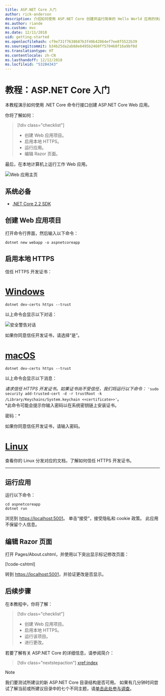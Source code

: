 ```yaml
---
title: ASP.NET Core 入门
author: rick-anderson
description: 介绍如何使用 ASP.NET Core 创建并运行简单的 Hello World 应用的快速教程。
ms.author: riande
ms.custom: mvc
ms.date: 12/11/2018
uid: getting-started
ms.openlocfilehash: cf9e731f7638687b3f40b42864ef7ee8f5522b39
ms.sourcegitcommit: b34b25da2ab68e6495b2460ff570468f16a9bf0d
ms.translationtype: HT
ms.contentlocale: zh-CN
ms.lasthandoff: 12/12/2018
ms.locfileid: "53284343"
---
```

# <a name="tutorial-get-started-with-aspnet-core"></a>教程：ASP.NET Core 入门

本教程演示如何使用 .NET Core 命令行接口创建 ASP.NET Core Web 应用。

你将了解如何：

> [!div class="checklist"]
> * 创建 Web 应用项目。
> * 启用本地 HTTPS。
> * 运行应用。
> * 编辑 Razor 页面。

最后，在本地计算机上运行工作 Web 应用。

![Web 应用主页](_static/home-page.png)

## <a name="prerequisites"></a>系统必备

* [.NET Core 2.2 SDK](https://www.microsoft.com/net/download/all)

## <a name="create-a-web-app-project"></a>创建 Web 应用项目

打开命令行界面，然后输入以下命令：

```console
dotnet new webapp -o aspnetcoreapp
```

## <a name="enable-local-https"></a>启用本地 HTTPS

信任 HTTPS 开发证书：

# <a name="windowstabwindows"></a>[Windows](#tab/windows)

```console
dotnet dev-certs https --trust
```

以上命令会显示以下对话：

![安全警告对话](_static/cert.png)

如果你同意信任开发证书，请选择“是”。

# <a name="macostabmacos"></a>[macOS](#tab/macos)

```console
dotnet dev-certs https --trust
```

以上命令会显示以下消息：

*请求信任 HTTPS 开发证书。如果证书尚不受信任，我们将运行以下命令：* `'sudo security add-trusted-cert -d -r trustRoot -k /Library/Keychains/System.keychain <<certificate>>'`。  
*此命令可能会提示你输入密码以在系统密钥链上安装证书。

密码：*

如果你同意信任开发证书，请输入密码。

# <a name="linuxtablinux"></a>[Linux](#tab/linux)

查看你的 Linux 分发对应的文档，了解如何信任 HTTPS 开发证书。

---

## <a name="run-the-app"></a>运行应用

运行以下命令：

```console
cd aspnetcoreapp
dotnet run
```

浏览到 [https://localhost:5001](https://localhost:5001)。 单击“接受”，接受隐私和 cookie 政策。 此应用不保留个人信息。

## <a name="edit-a-razor-page"></a>编辑 Razor 页面

打开 Pages/About.cshtml，并使用以下突出显示标记修改页面：

[!code-cshtml[](sample/index.cshtml?highlight=9)]

转到 [https://localhost:5001](https://localhost:5001)，并验证更改是否显示。

## <a name="next-steps"></a>后续步骤

在本教程中，你将了解：

> [!div class="checklist"]
> * 创建 Web 应用项目。
> * 启用本地 HTTPS。
> * 运行该项目。
> * 进行更改。

若要了解有关 ASP.NET Core 的详细信息，请参阅简介：

> [!div class="nextstepaction"]
> <xref:index>

> [!NOTE]
> 我们要测试所建议的新 ASP.NET Core 目录结构是否可用。 如果有几分钟时间尝试了解当前或所建议目录中的七个不同主题，请[单击此处参与调查](https://dpk4xbh5.optimalworkshop.com/treejack/aa11wn82)。

